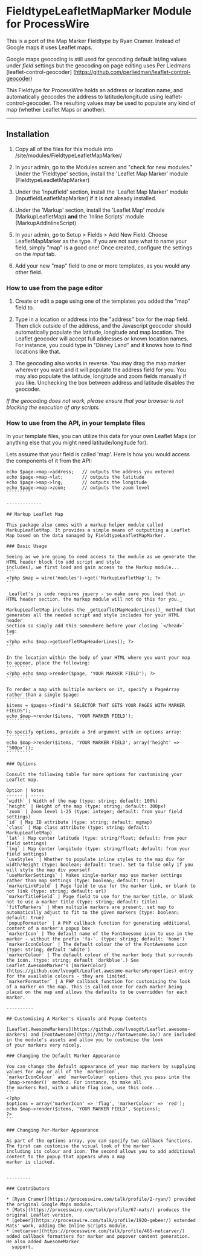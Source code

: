 # FieldtypeLeafletMapMarker Module for ProcessWire

This is a port of the Map Marker Fieldtype by Ryan Cramer. Instead of Google maps it uses Leaflet maps.

Google maps geocoding is still used for geocoding default lat/lng values under *field* settings but the geocoding on page
editing uses Per Liedmans [leaflet-control-geocoder] (https://github.com/perliedman/leaflet-control-geocoder)

This Fieldtype for ProcessWire holds an address or location name, and automatically geocodes the address to latitude/longitude using leaflet-control-geocoder. The resulting values may be used to populate any kind of map (whether Leaflet Maps or another).

----------

## Installation

1. Copy all of the files for this module into /site/modules/FieldtypeLeafletMapMarker/

2. In your admin, go to the Modules screen and "check for new modules." Under the 'Fieldtype' section, install the 'Leaflet Map Marker' module (FieldtypeLeadletMapMarker)

3. Under the 'Inputfield' section, install the 'Leaflet Map Marker' module (InputfieldLeafletMapMarker) if it is not
   already installed.

4. Under the 'Markup' section, install the 'Leaflet Map' module (MarkupLeafletMap) **and** the 'Inline Scripts' module (MarkupAddInlineScript)

5. In your admin, go to Setup > Fields > Add New Field. Choose LeafletMapMarker as the type.
   If you are not sure what to name your field, simply "map" is a good one! Once created, configure the settings on the *input* tab.

6. Add your new "map" field to one or more templates, as you would any other field.


### How to use from the page editor

1. Create or edit a page using one of the templates you added the "map" field to.

2. Type in a location or address into the "address" box for the map field. Then click
   outside of the address, and the Javascript geocoder should automatically populate the
   latitude, longitude and map location. The Leaflet geocoder will accept full addresses
   or known location names. For instance, you could type in "Disney Land" and it knows
   how to find locations like that.

3. The geocoding also works in reverse. You may drag the map marker wherever you want
   and it will populate the address field for you. You may also populate the latitude,
   longitude and zoom fields manually if you like. Unchecking the box between address
   and latitude disables the geocoder.

_If the geocoding does not work, please ensure that your browser is not blocking the execution of any scripts._


### How to use from the API, in your template files

In your template files, you can utilize this data for your own Leaflet Maps (or anything else that you might need latitude/longitude for).

Lets assume that your field is called 'map'. Here is how you would access the components of it from the API:
```````````
echo $page->map->address;	// outputs the address you entered
echo $page->map->lat; 		// outputs the latitude
echo $page->map->lng; 		// outputs the longitude
echo $page->map->zoom;		// outputs the zoom level
`````````

-------------

## Markup Leaflet Map

This package also comes with a markup helper module called MarkupLeafletMap. It provides a simple means of outputting a Leaflet Map based on the data managed by FieldtypeLeafletMapMarker.

### Basic Usage

Seeing as we are going to need access to the module as we generate the HTML header block (to add script and style
includes), we first load and gain access to the Markup module...
```
<?php $map = wire('modules')->get('MarkupLeafletMap'); ?>
```

_Leaflet's js code requires jquery - so make sure you load that in HTML header section, the markup module will not do this for you._

MarkupLeafletMap includes the _getLeafletMapHeaderLines()_ method that generates all the needed script and style includes for your HTML header
section so simply add this somewhere before your closing `</head>` tag:
```
<?php echo $map->getLeafletMapHeaderLines(); ?>
```

In the location within the body of your HTML where you want your map to appear, place the following:
`````````
<?php echo $map->render($page, 'YOUR MARKER FIELD'); ?>
`````````

To render a map with multiple markers on it, specify a PageArray rather than a single $page:
`````````
$items = $pages->find("A SELECTOR THAT GETS YOUR PAGES WITH MARKER FIELDS");
echo $map->render($items, 'YOUR MARKER FIELD');
`````````

To specify options, provide a 3rd argument with an options array:
`````````
echo $map->render($items, 'YOUR MARKER FIELD', array('height' => '500px'));
`````````

### Options

Consult the following table for more options for customising your Leaflet map.

Option | Notes
------ | -----
`width` | Width of the map (type: string; default: 100%)
`height` | Height of the map (type: string; default: 300px)
`zoom` | Zoom level 1-25 (type: integer; default: from your field settings)
`id` | Map ID attribute (type: string; default: mgmap)
`class` | Map class attribute (type: string; default: MarkupLeafletMap)
`lat` | Map center latitude (type: string/float; default: from your field settings)
`lng` | Map center longitude (type: string/float; default: from your field settings)
`useStyles` | Whether to populate inline styles to the map div for width/height (type: boolean; default: true). Set to false only if you will style the map div yourself
`useMarkerSettings` | Makes single-marker map use marker settings rather than map settings (type: boolean; default: true)
`markerLinkField` | Page field to use for the marker link, or blank to not link (type: string; default: url)
`markerTitleField` | Page field to use for the marker title, or blank not to use a marker title (type: string; default: title)
`fitToMarkers` | When multiple markers are present, set map to automatically adjust to fit to the given markers (type: boolean; default: true)
`popupFormatter` | A PHP callback function for generating additional content of a marker's popup box
`markerIcon` | The default name of the FontAwesome icon to use in the marker - without the prefix 'fa-'. (type: string; default: 'home')
`markerIconColour` | The default colour the of the FontAwesome icon (type: string; default 'white')
`markerColour` | The default colour of the marker body that surrounds the icon. (type: string; default 'darkblue'.) See Leaflet.AwesomeMarker's [markerColor](https://github.com/lvoogdt/Leaflet.awesome-markers#properties) entry for the available colours - they are limited.
`markerFormatter` | A PHP callback function for customising the look of a marker on the map. This is called once for each marker being placed on the map and allows the defaults to be overridden for each marker.

----------

## Customising A Marker's Visuals and Popup Contents

[Leaflet.AwesomeMarkers](https://github.com/lvoogdt/Leaflet.awesome-markers) and [FontAwesome](http://http://fontawesome.io/) are included in the module's assets and allow you to customise the look
of your markers very nicely.

### Changing the Default Marker Appearance

You can change the default appearance of your map markers by supplying values for any or all of the `markerIcon`,
`markerIconColour` and `markerColour` options that you pass into the `$map->render()` method. For instance, to make all
the markers Red, with a white flag icon, use this code...
```
<?php
$options = array('markerIcon' => 'flag', 'markerColour' => 'red');
echo $map->render($items, 'YOUR MARKER FIELD', $options);
?>
```

### Changing Per-Marker Appearance

As part of the options array, you can specify two callback functions. The first can customise the visual look of the marker -
including its colour and icon. The second allows you to add additional content to the popup that appears when a map
marker is clicked.


---------

### Contributors

* [Ryan Cramer](https://processwire.com/talk/profile/2-ryan/) provided the original Google Maps module.
* [Mats](https://processwire.com/talk/profile/67-mats/) produces the original Leaflet version.
* [gebeer](https://processwire.com/talk/profile/1920-gebeer/) extended Mats' work, adding the Inline Scripts module.
* [netcarver](https://processwire.com/talk/profile/465-netcarver/) added callback formatters for marker and popover content generation. He also added AwesomeMarker
  support.
